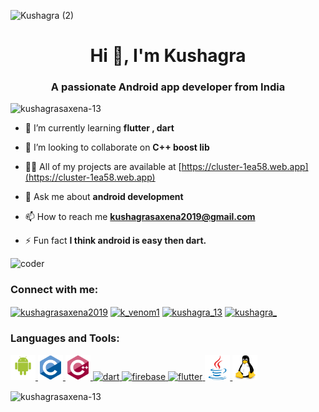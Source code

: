 ![Kushagra (2)](https://user-images.githubusercontent.com/71897053/127157755-fec9a57c-d796-419b-a19e-0cd9e0fbaa1b.gif)


<h1 align="center">Hi 👋, I'm Kushagra</h1>

<h3 align="center">A passionate Android app developer from India</h3>


<p align="left"> <img src="https://komarev.com/ghpvc/?username=kushagrasaxena-13&label=Profile%20views&color=0e75b6&style=flat" alt="kushagrasaxena-13" /> </p>

- 🌱 I’m currently learning **flutter , dart**

- 👯 I’m looking to collaborate on **C++ boost lib**

- 👨‍💻 All of my projects are available at [https://cluster-1ea58.web.app](https://cluster-1ea58.web.app)

- 💬 Ask me about **android development**

- 📫 How to reach me **kushagrasaxena2019@gmail.com**

- ⚡ Fun fact **I think android is easy then dart.**

![coder](https://user-images.githubusercontent.com/71897053/127154808-f344b279-e7f2-4729-a6aa-ad7b1a8e2a3e.jpg)

<h3 align="left">Connect with me:</h3>
<p align="left">
<a href="https://linkedin.com/in/kushagrasaxena2019" target="blank"><img align="center" src="https://raw.githubusercontent.com/rahuldkjain/github-profile-readme-generator/master/src/images/icons/Social/linked-in-alt.svg" alt="kushagrasaxena2019" height="30" width="40" /></a>
<a href="https://instagram.com/k_venom1" target="blank"><img align="center" src="https://raw.githubusercontent.com/rahuldkjain/github-profile-readme-generator/master/src/images/icons/Social/instagram.svg" alt="k_venom1" height="30" width="40" /></a>
<a href="https://www.codechef.com/users/kushagra_13" target="blank"><img align="center" src="https://cdn.jsdelivr.net/npm/simple-icons@3.1.0/icons/codechef.svg" alt="kushagra_13" height="30" width="40" /></a>
<a href="https://www.leetcode.com/kushagra_" target="blank"><img align="center" src="https://raw.githubusercontent.com/rahuldkjain/github-profile-readme-generator/master/src/images/icons/Social/leet-code.svg" alt="kushagra_" height="30" width="40" /></a>
</p>

<h3 align="left">Languages and Tools:</h3>
<p align="left"> <a href="https://developer.android.com" target="_blank"> <img src="https://raw.githubusercontent.com/devicons/devicon/master/icons/android/android-original-wordmark.svg" alt="android" width="40" height="40"/> </a> <a href="https://www.cprogramming.com/" target="_blank"> <img src="https://raw.githubusercontent.com/devicons/devicon/master/icons/c/c-original.svg" alt="c" width="40" height="40"/> </a> <a href="https://www.w3schools.com/cpp/" target="_blank"> <img src="https://raw.githubusercontent.com/devicons/devicon/master/icons/cplusplus/cplusplus-original.svg" alt="cplusplus" width="40" height="40"/> </a> <a href="https://dart.dev" target="_blank"> <img src="https://www.vectorlogo.zone/logos/dartlang/dartlang-icon.svg" alt="dart" width="40" height="40"/> </a> <a href="https://firebase.google.com/" target="_blank"> <img src="https://www.vectorlogo.zone/logos/firebase/firebase-icon.svg" alt="firebase" width="40" height="40"/> </a> <a href="https://flutter.dev" target="_blank"> <img src="https://www.vectorlogo.zone/logos/flutterio/flutterio-icon.svg" alt="flutter" width="40" height="40"/> </a> <a href="https://www.java.com" target="_blank"> <img src="https://raw.githubusercontent.com/devicons/devicon/master/icons/java/java-original.svg" alt="java" width="40" height="40"/> </a> <a href="https://www.linux.org/" target="_blank"> <img src="https://raw.githubusercontent.com/devicons/devicon/master/icons/linux/linux-original.svg" alt="linux" width="40" height="40"/> </a> </p>

<p><img align="center" src="https://github-readme-stats.vercel.app/api/top-langs?username=kushagrasaxena-13&show_icons=true&locale=en&layout=compact" alt="kushagrasaxena-13" /></p>
